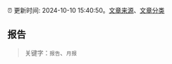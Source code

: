 :alarm_clock: 更新时间: 2024-10-10 15:40:50。[文章来源](/README.md)、[文章分类](/TAGS.md)

## 报告


> 关键字：`报告`、`月报`



